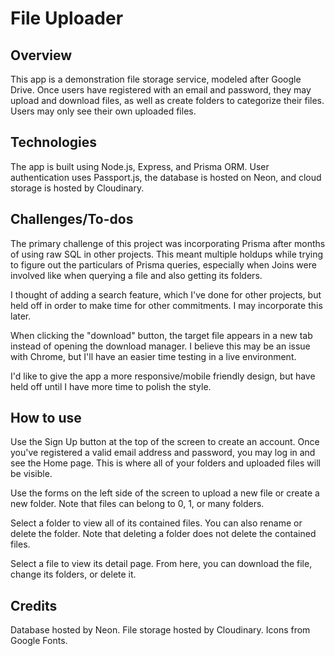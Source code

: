 # File Uploader

## Overview
This app is a demonstration file storage service, modeled after Google Drive.
Once users have registered with an email and password, they may upload and download files, as well as create folders to categorize their files. 
Users may only see their own uploaded files.

## Technologies
The app is built using Node.js, Express, and Prisma ORM. 
User authentication uses Passport.js, the database is hosted on Neon, and cloud storage is hosted by Cloudinary.

## Challenges/To-dos
The primary challenge of this project was incorporating Prisma after months of using raw SQL in other projects. This meant multiple holdups while trying to figure out the particulars of Prisma queries, especially when Joins were involved like when querying a file and also getting its folders.

I thought of adding a search feature, which I've done for other projects, but held off in order to make time for other commitments. I may incorporate this later.

When clicking the "download" button, the target file appears in a new tab instead of opening the download manager. I believe this may be an issue with Chrome, but I'll have an easier time testing in a live environment. 

I'd like to give the app a more responsive/mobile friendly design, but have held off until I have more time to polish the style.

## How to use
Use the Sign Up button at the top of the screen to create an account. Once you've registered a valid email address and password, you may log in and see the Home page. This is where all of your folders and uploaded files will be visible.  

Use the forms on the left side of the screen to upload a new file or create a new folder. Note that files can belong to 0, 1, or many folders. 

Select a folder to view all of its contained files. You can also rename or delete the folder. Note that deleting a folder does not delete the contained files.

Select a file to view its detail page. From here, you can download the file, change its folders, or delete it. 

## Credits
Database hosted by Neon.
File storage hosted by Cloudinary.
Icons from Google Fonts.
